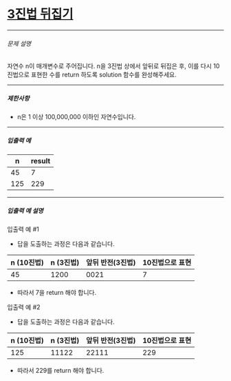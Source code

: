 # [3진법 뒤집기](https://school.programmers.co.kr/learn/courses/30/lessons/68935)

------



###### 문제 설명

자연수 n이 매개변수로 주어집니다. n을 3진법 상에서 앞뒤로 뒤집은 후, 이를 다시 10진법으로 표현한 수를 return 하도록 solution 함수를 완성해주세요.

------

##### 제한사항

- n은 1 이상 100,000,000 이하인 자연수입니다.

------

##### 입출력 예

| n    | result |
| ---- | ------ |
| 45   | 7      |
| 125  | 229    |

------

##### 입출력 예 설명

입출력 예 #1

- 답을 도출하는 과정은 다음과 같습니다.

| n (10진법) | n (3진법) | 앞뒤 반전(3진법) | 10진법으로 표현 |
| ---------- | --------- | ---------------- | --------------- |
| 45         | 1200      | 0021             | 7               |

- 따라서 7을 return 해야 합니다.

입출력 예 #2

- 답을 도출하는 과정은 다음과 같습니다.

| n (10진법) | n (3진법) | 앞뒤 반전(3진법) | 10진법으로 표현 |
| ---------- | --------- | ---------------- | --------------- |
| 125        | 11122     | 22111            | 229             |

- 따라서 229를 return 해야 합니다.